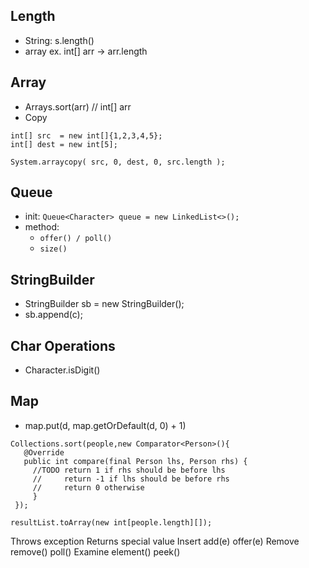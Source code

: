 ## Length

- String: s.length()
- array ex. int[] arr -> arr.length

## Array

- Arrays.sort(arr) // int[] arr
- Copy

```
int[] src  = new int[]{1,2,3,4,5};
int[] dest = new int[5];

System.arraycopy( src, 0, dest, 0, src.length );
```

## Queue

- init: ```Queue<Character> queue = new LinkedList<>();```
- method:
    - ```offer() / poll()```
    - ```size()```

## StringBuilder

- StringBuilder sb = new StringBuilder();
- sb.append(c);

## Char Operations

- Character.isDigit()

## Map

- map.put(d, map.getOrDefault(d, 0) + 1)


```
Collections.sort(people,new Comparator<Person>(){
   @Override
   public int compare(final Person lhs, Person rhs) {
     //TODO return 1 if rhs should be before lhs 
     //     return -1 if lhs should be before rhs
     //     return 0 otherwise
     }
 });
```

```
resultList.toArray(new int[people.length][]);
```

Throws exception	Returns special value
Insert	add(e)	offer(e)
Remove	remove()	poll()
Examine	element()	peek()
